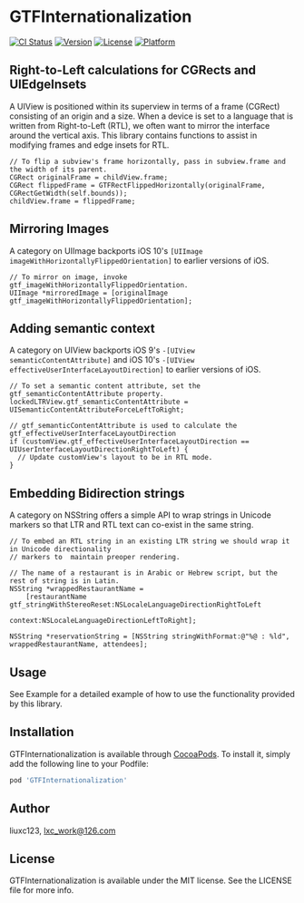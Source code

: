 # GTFInternationalization

[![CI Status](https://img.shields.io/travis/liuxc123/GTFInternationalization.svg?style=flat)](https://travis-ci.org/liuxc123/GTFInternationalization)
[![Version](https://img.shields.io/cocoapods/v/GTFInternationalization.svg?style=flat)](https://cocoapods.org/pods/GTFInternationalization)
[![License](https://img.shields.io/cocoapods/l/GTFInternationalization.svg?style=flat)](https://cocoapods.org/pods/GTFInternationalization)
[![Platform](https://img.shields.io/cocoapods/p/GTFInternationalization.svg?style=flat)](https://cocoapods.org/pods/GTFInternationalization)

## Right-to-Left calculations for CGRects and UIEdgeInsets

A UIView is positioned within its superview in terms of a frame (CGRect) consisting of an
origin and a size. When a device is set to a language that is written from Right-to-Left (RTL),
we often want to mirror the interface around the vertical axis. This library contains
functions to assist in modifying frames and edge insets for RTL.

``` obj-c
// To flip a subview's frame horizontally, pass in subview.frame and the width of its parent.
CGRect originalFrame = childView.frame;
CGRect flippedFrame = GTFRectFlippedHorizontally(originalFrame, CGRectGetWidth(self.bounds));
childView.frame = flippedFrame;
```

## Mirroring Images

A category on UIImage backports iOS 10's `[UIImage imageWithHorizontallyFlippedOrientation]` to
earlier versions of iOS.

``` obj-c
// To mirror on image, invoke gtf_imageWithHorizontallyFlippedOrientation.
UIImage *mirroredImage = [originalImage gtf_imageWithHorizontallyFlippedOrientation];
```

## Adding semantic context

A category on UIView backports iOS 9's `-[UIView semanticContentAttribute]` and iOS 10's
`-[UIView effectiveUserInterfaceLayoutDirection]` to earlier versions of iOS.

``` obj-c
// To set a semantic content attribute, set the gtf_semanticContentAttribute property.
lockedLTRView.gtf_semanticContentAttribute = UISemanticContentAttributeForceLeftToRight;

// gtf_semanticContentAttribute is used to calculate the gtf_effectiveUserInterfaceLayoutDirection
if (customView.gtf_effectiveUserInterfaceLayoutDirection == UIUserInterfaceLayoutDirectionRightToLeft) {
  // Update customView's layout to be in RTL mode.
}
```

## Embedding Bidirection strings

A category on NSString offers a simple API to wrap strings in Unicode markers so that LTR
and RTL text can co-exist in the same string.

``` obj-c
// To embed an RTL string in an existing LTR string we should wrap it in Unicode directionality
// markers to  maintain preoper rendering.

// The name of a restaurant is in Arabic or Hebrew script, but the rest of string is in Latin.
NSString *wrappedRestaurantName =
    [restaurantName gtf_stringWithStereoReset:NSLocaleLanguageDirectionRightToLeft
                                      context:NSLocaleLanguageDirectionLeftToRight];

NSString *reservationString = [NSString stringWithFormat:@"%@ : %ld", wrappedRestaurantName, attendees];
```

## Usage

See Example for a detailed example of how to use the functionality provided by this library.

## Installation

GTFInternationalization is available through [CocoaPods](https://cocoapods.org). To install
it, simply add the following line to your Podfile:

```ruby
pod 'GTFInternationalization'
```

## Author

liuxc123, lxc_work@126.com

## License

GTFInternationalization is available under the MIT license. See the LICENSE file for more info.


